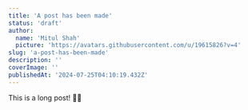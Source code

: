 ```yaml
---
title: 'A post has been made'
status: 'draft'
author:
  name: 'Mitul Shah'
  picture: 'https://avatars.githubusercontent.com/u/19615826?v=4'
slug: 'a-post-has-been-made'
description: ''
coverImage: ''
publishedAt: '2024-07-25T04:10:19.432Z'
---
```


This is a long post! 🏄‍♂️